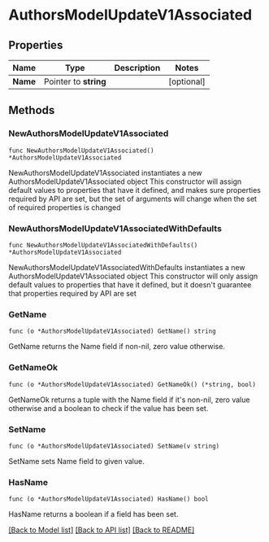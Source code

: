# AuthorsModelUpdateV1Associated

## Properties

Name | Type | Description | Notes
------------ | ------------- | ------------- | -------------
**Name** | Pointer to **string** |  | [optional] 

## Methods

### NewAuthorsModelUpdateV1Associated

`func NewAuthorsModelUpdateV1Associated() *AuthorsModelUpdateV1Associated`

NewAuthorsModelUpdateV1Associated instantiates a new AuthorsModelUpdateV1Associated object
This constructor will assign default values to properties that have it defined,
and makes sure properties required by API are set, but the set of arguments
will change when the set of required properties is changed

### NewAuthorsModelUpdateV1AssociatedWithDefaults

`func NewAuthorsModelUpdateV1AssociatedWithDefaults() *AuthorsModelUpdateV1Associated`

NewAuthorsModelUpdateV1AssociatedWithDefaults instantiates a new AuthorsModelUpdateV1Associated object
This constructor will only assign default values to properties that have it defined,
but it doesn't guarantee that properties required by API are set

### GetName

`func (o *AuthorsModelUpdateV1Associated) GetName() string`

GetName returns the Name field if non-nil, zero value otherwise.

### GetNameOk

`func (o *AuthorsModelUpdateV1Associated) GetNameOk() (*string, bool)`

GetNameOk returns a tuple with the Name field if it's non-nil, zero value otherwise
and a boolean to check if the value has been set.

### SetName

`func (o *AuthorsModelUpdateV1Associated) SetName(v string)`

SetName sets Name field to given value.

### HasName

`func (o *AuthorsModelUpdateV1Associated) HasName() bool`

HasName returns a boolean if a field has been set.


[[Back to Model list]](../README.md#documentation-for-models) [[Back to API list]](../README.md#documentation-for-api-endpoints) [[Back to README]](../README.md)


